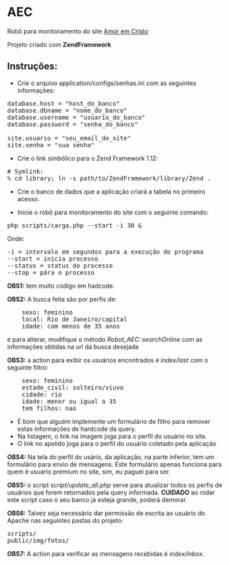 AEC
===

Robô para monitoramento do site [Amor em Cristo](amoremcristo.com, "AEC - AmorEmCristo.com")

Projeto criado com **ZendFramework**

## Instruções:

- Crie o arquivo application/configs/senhas.ini com as seguintes informações:
<pre>
database.host = "host_do_banco"
database.dbname = "nome_do_banco"
database.username = "usuario_do_banco"
database.password = "senha_do_banco"

site.usuario = "seu_email_do_site"
site.senha = "sua_senha"
</pre>

- Crie o link simbólico para o Zend Framework 1.12:
<pre>
# Symlink:
% cd library; ln -s path/to/ZendFramework/library/Zend .
</pre>

- Crie o banco de dados que a aplicação criará a tabela no primeiro acesso.

- Inicie o robô para monitoramento do site com o seguinte comando:
<pre>
php scripts/carga.php --start -i 30 &
</pre>
Onde:
<pre>
-i = intervalo em segundos para a execução do programa
--start = inicia processo
--status = status do processo
--stop = pára o processo
</pre>

**OBS1:** tem muito código em hadcode.

**OBS2:** A busca feita são por perfis de:
<pre>
    sexo: feminino
    local: Rio de Janeiro/capital
    idade: com menos de 35 anos
</pre>
e para alterar, modifique o método *Robot_AEC::searchOnline* com as informações
obtidas na url da busca desejada

**OBS3:** a action para exibir os usuários encontrados é *index/last* com o seguinte filtro:
<pre>
    sexo: feminino
    estado_civil: solteiro/viuvo
    cidade: rio
    idade: menor ou igual a 35
    tem_filhos: nao
</pre>
- É bom que alguém implemente um formulário de filtro para remover estas 
informações de hardcode da query.
- Na listagem, o link na imagem joga para o perfil do usuário no site.
- O link no apelido joga para o perfil do usuário coletado pela aplicação

**OBS4:** Na tela do perfil do usário, da aplicação, na parte inferior, tem um 
formulário para envio de mensagens.
Este formulário apenas funciona para quem é usuário premium no site, sim, eu
paguei para ser.

**OBS5:** o script *script/update_all.php* serve para atualizar todos os perfis
de usuários que forem retornados pela query informada.
**CUIDADO** ao rodar este script caso o seu banco já esteja grande, poderá demorar.

**OBS6:** Talvez seja necessário dar permissão de escrita ao usuário do Apache
nas seguintes pastas do projeto:
<pre>
scripts/
public/img/fotos/
</pre>

**OBS7:** A action para verificar as mensagens recebidas é *index/inbox*.